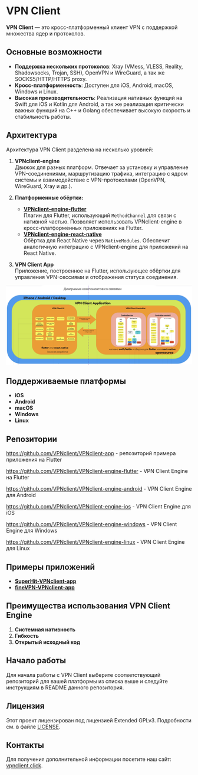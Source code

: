 


# VPN Client

**VPN Client** — это кросс-платформенный клиент VPN с поддержкой множества ядер и протоколов. 

## Основные возможности

- **Поддержка нескольких протоколов**: Xray (VMess, VLESS, Reality, Shadowsocks, Trojan, SSH), OpenVPN и WireGuard, а так же SOCKS5/HTTP/HTTPS proxy.
- **Кросс-платформенность**: Доступен для iOS, Android, macOS, Windows и Linux.
- **Высокая производительность**: Реализация нативных функций на Swift для iOS и Kotlin для Android, а так же реализация критически важных функций на C++ и Golang обеспечивает высокую скорость и стабильность работы.

## Архитектура

Архитектура VPN Client разделена на несколько уровней:

1. **VPNclient-engine**  
   Движок для разных платформ. Отвечает за установку и управление VPN-соединениями, маршрутизацию трафика, интеграцию с ядром системы и взаимодействие с VPN-протоколами (OpenVPN, WireGuard, Xray и др.).

2. **Платформенные обёртки:**
   - **[VPNclient-engine-flutter](https://github.com/VPNclient/VPNclient-engine-flutter)**  
     Плагин для Flutter, использующий `MethodChannel` для связи с нативной частью. Позволяет использовать VPNclient-engine в кросс-платформенных приложениях на Flutter.
   - **[VPNclient-engine-react-native](https://github.com/VPNclient/VPNclient-engine-flutter)**  
     Обёртка для React Native через `NativeModules`. Обеспечит аналогичную интеграцию с VPNclient-engine для приложений на React Native.

3. **VPN Client App**  
   Приложение, построенное на Flutter, использующее обёртки для управления VPN-сессиями и отображения статуса соединения.
   
![VPN Client Controller](https://raw.githubusercontent.com/VPNclient/.github/refs/heads/main/assets/vpnclient_scheme2.png)

## Поддерживаемые платформы

- **iOS**
- **Android**
- **macOS**
- **Windows**
- **Linux**

## Репозитории


https://github.com/VPNclient/VPNclient-app - репозиторий примера приложения на Flutter

https://github.com/VPNclient/VPNclient-engine-flutter - VPN Client Engine на Flutter

https://github.com/VPNclient/VPNclient-engine-android - VPN Client Engine для Android 

https://github.com/VPNclient/VPNclient-engine-ios - VPN Client Engine для iOS 

https://github.com/VPNclient/VPNclient-engine-windows - VPN Client Engine для Windows 

https://github.com/VPNclient/VPNclient-engine-linux - VPN Client Engine для Linux

## Примеры приложений
- **[SuperHit-VPNclient-app](https://github.com/VPNclient/SuperHit-VPNclient-app)**
- **[fineVPN-VPNclient-app](https://github.com/VPNclient/fineVPN-VPNclient-app)**


## Преимущества использования VPN Client Engine

1. **Системная нативность**
2. **Гибкость**
3. **Открытый исходный код**

## Начало работы

Для начала работы с VPN Client выберите соответствующий репозиторий для вашей платформы из списка выше и следуйте инструкциям в README данного репозитория.

## Лицензия

Этот проект лицензирован под лицензией Extended GPLv3. Подробности см. в файле [LICENSE](LICENSE.md).

## Контакты

Для получения дополнительной информации посетите наш сайт: [vpnclient.click](https://vpnclient.click/).

